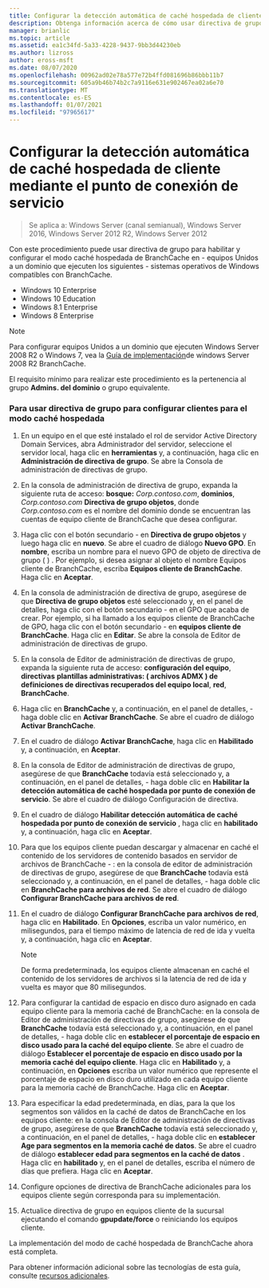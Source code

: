 ```yaml
---
title: Configurar la detección automática de caché hospedada de cliente mediante el punto de conexión de servicio
description: Obtenga información acerca de cómo usar directiva de grupo para habilitar y configurar el modo caché hospedada de BranchCache en equipos Unidos a un dominio que ejecutan los siguientes sistemas operativos de Windows compatibles con BranchCache.
manager: brianlic
ms.topic: article
ms.assetid: ea1c34fd-5a33-4228-9437-9bb3d44230eb
ms.author: lizross
author: eross-msft
ms.date: 08/07/2020
ms.openlocfilehash: 00962ad02e78a577e72b4ffd081696b86bbb11b7
ms.sourcegitcommit: 605a9b46b74b2c7a9116e631e902467ea02a6e70
ms.translationtype: MT
ms.contentlocale: es-ES
ms.lasthandoff: 01/07/2021
ms.locfileid: "97965617"
---
```

#  <a name="configure-client-automatic-hosted-cache-discovery-by-service-connection-point"></a>Configurar la detección automática de caché hospedada de cliente mediante el punto de conexión de servicio

>Se aplica a: Windows Server (canal semianual), Windows Server 2016, Windows Server 2012 R2, Windows Server 2012

Con este procedimiento puede usar directiva de grupo para habilitar y configurar el modo caché hospedada de BranchCache en \- equipos Unidos a un dominio que ejecuten los siguientes \- sistemas operativos de Windows compatibles con BranchCache.

- Windows 10 Enterprise
- Windows 10 Education
- Windows 8.1 Enterprise
- Windows 8 Enterprise

> [!NOTE]
> Para configurar equipos Unidos a un dominio que ejecuten Windows Server 2008 R2 o Windows 7, vea la [Guía de implementación](/previous-versions/windows/it-pro/windows-server-2008-R2-and-2008/ee649232(v=ws.10))de windows Server 2008 R2 BranchCache.

El requisito mínimo para realizar este procedimiento es la pertenencia al grupo **Admins. del dominio** o grupo equivalente.

### <a name="to-use-group-policy-to-configure-clients-for-hosted-cache-mode"></a>Para usar directiva de grupo para configurar clientes para el modo caché hospedada

1. En un equipo en el que esté instalado el rol de servidor Active Directory Domain Services, abra Administrador del servidor, seleccione el servidor local, haga clic en **herramientas** y, a continuación, haga clic en **Administración de directiva de grupo**. Se abre la Consola de administración de directivas de grupo.

2. En la consola de administración de directiva de grupo, expanda la siguiente ruta de acceso: **bosque:** *Corp.contoso.com*, **dominios**, *Corp.contoso.com* **Directiva de grupo objetos**, donde *Corp.contoso.com* es el nombre del dominio donde se encuentran las cuentas de equipo cliente de BranchCache que desea configurar.

3. Haga clic con el botón secundario \- en **Directiva de grupo objetos** y luego haga clic en **nuevo**. Se abre el cuadro de diálogo **Nuevo GPO**. En **nombre**, escriba un nombre para el nuevo GPO de objeto de directiva de grupo \( \) . Por ejemplo, si desea asignar al objeto el nombre Equipos cliente de BranchCache, escriba **Equipos cliente de BranchCache**. Haga clic en **Aceptar**.

4. En la consola de administración de directiva de grupo, asegúrese de que **Directiva de grupo objetos** esté seleccionado y, en el panel de detalles, haga clic con el botón secundario \- en el GPO que acaba de crear. Por ejemplo, si ha llamado a los equipos cliente de BranchCache de GPO, haga clic con el botón secundario \- en **equipos cliente de BranchCache**. Haga clic en **Editar**. Se abre la consola de Editor de administración de directivas de grupo.

5. En la consola de Editor de administración de directivas de grupo, expanda la siguiente ruta de acceso: **configuración del equipo**, **directivas** **plantillas administrativas: \( archivos ADMX \) de definiciones de directivas recuperados del equipo local**, **red**, **BranchCache**.

6. Haga clic en **BranchCache** y, a continuación, en el panel de detalles, \- haga doble clic en **Activar BranchCache**. Se abre el cuadro de diálogo **Activar BranchCache**.

7.  En el cuadro de diálogo **Activar BranchCache**, haga clic en **Habilitado** y, a continuación, en **Aceptar**.

8. En la consola de Editor de administración de directivas de grupo, asegúrese de que **BranchCache** todavía está seleccionado y, a continuación, en el panel de detalles, \- haga doble clic en **Habilitar la detección automática de caché hospedada por punto de conexión de servicio**. Se abre el cuadro de diálogo Configuración de directiva.

9. En el cuadro de diálogo **Habilitar detección automática de caché hospedada por punto de conexión de servicio** , haga clic en **habilitado** y, a continuación, haga clic en **Aceptar**.

10. Para que los equipos cliente puedan descargar y almacenar en caché el contenido de los servidores de contenido basados en servidor de archivos de BranchCache \- : en la consola de editor de administración de directivas de grupo, asegúrese de que **BranchCache** todavía está seleccionado y, a continuación, en el panel de detalles, \- haga doble clic en **BranchCache para archivos de red**. Se abre el cuadro de diálogo **Configurar BranchCache para archivos de red**.
11. En el cuadro de diálogo **Configurar BranchCache para archivos de red**, haga clic en **Habilitado**. En **Opciones**, escriba un valor numérico, en milisegundos, para el tiempo máximo de latencia de red de ida y vuelta y, a continuación, haga clic en **Aceptar**.

    > [!NOTE]
    > De forma predeterminada, los equipos cliente almacenan en caché el contenido de los servidores de archivos si la latencia de red de ida y vuelta es mayor que 80 milisegundos.

12. Para configurar la cantidad de espacio en disco duro asignado en cada equipo cliente para la memoria caché de BranchCache: en la consola de Editor de administración de directivas de grupo, asegúrese de que **BranchCache** todavía está seleccionado y, a continuación, en el panel de detalles, \- haga doble clic en **establecer el porcentaje de espacio en disco usado para la caché del equipo cliente**. Se abre el cuadro de diálogo **Establecer el porcentaje de espacio en disco usado por la memoria caché del equipo cliente**. Haga clic en **Habilitado** y, a continuación, en **Opciones** escriba un valor numérico que represente el porcentaje de espacio en disco duro utilizado en cada equipo cliente para la memoria caché de BranchCache. Haga clic en **Aceptar**.

13. Para especificar la edad predeterminada, en días, para la que los segmentos son válidos en la caché de datos de BranchCache en los equipos cliente: en la consola de Editor de administración de directivas de grupo, asegúrese de que **BranchCache** todavía está seleccionado y, a continuación, en el panel de detalles, \- haga doble clic en **establecer Age para segmentos en la memoria caché de datos**. Se abre el cuadro de diálogo **establecer edad para segmentos en la caché de datos** . Haga clic en **habilitado** y, en el panel de detalles, escriba el número de días que prefiera. Haga clic en **Aceptar**.

14. Configure opciones de directiva de BranchCache adicionales para los equipos cliente según corresponda para su implementación.

15. Actualice directiva de grupo en equipos cliente de la sucursal ejecutando el comando **gpupdate/force** o reiniciando los equipos cliente.

La implementación del modo de caché hospedada de BranchCache ahora está completa.

Para obtener información adicional sobre las tecnologías de esta guía, consulte [recursos adicionales](11-Bc-Hcm-additional-resources.md).